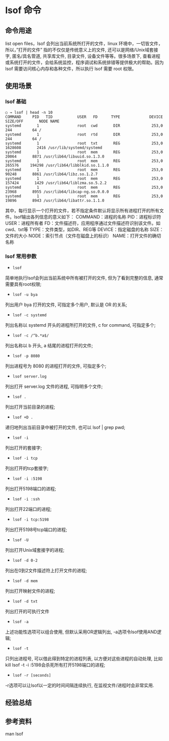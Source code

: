 # lsof 命令

## 命令用途
list open files，lsof 会列出当前系统所打开的文件，linux 环境中，一切皆文件，所以，”打开的文件” 指的不仅仅是传统意义上的文件, 还可以是网络/Unix域套接字, 匿名/具名管道, 共享库文件, 目录文件, 设备文件等等。很多场景下, 查看进程或系统打开的文件，会给系统监控，程序调试和系统排错等提供极大的帮助。因为 lsof 需要访问核心内存和各种文件，所以执行 lsof 需要 root 权限。 

## 使用场景

### lsof 基础
```shell
○ → lsof | head -n 10
COMMAND     PID   TID           USER   FD      TYPE             DEVICE  SIZE/OFF       NODE NAME
systemd       1                 root  cwd       DIR              253,0       244         64 /
systemd       1                 root  rtd       DIR              253,0       244         64 /
systemd       1                 root  txt       REG              253,0   1628608       2416 /usr/lib/systemd/systemd
systemd       1                 root  mem       REG              253,0     20064       8871 /usr/lib64/libuuid.so.1.3.0
systemd       1                 root  mem       REG              253,0    265576     194298 /usr/lib64/libblkid.so.1.1.0
systemd       1                 root  mem       REG              253,0     90248       8861 /usr/lib64/libz.so.1.2.7
systemd       1                 root  mem       REG              253,0    157424       1429 /usr/lib64/liblzma.so.5.2.2
systemd       1                 root  mem       REG              253,0     23968       8955 /usr/lib64/libcap-ng.so.0.0.0
systemd       1                 root  mem       REG              253,0     19896       8943 /usr/lib64/libattr.so.1.1.0

```
其中，每行显示一个打开的文件，若不指定条件默认将显示所有进程打开的所有文件。lsof输出各列信息的意义如下：
COMMAND：进程的名称
PID：进程标识符
USER：进程所有者
FD：文件描述符，应用程序通过文件描述符识别该文件。如cwd、txt等
TYPE：文件类型，如DIR、REG等
DEVICE：指定磁盘的名称
SIZE：文件的大小
NODE：索引节点（文件在磁盘上的标识）
NAME：打开文件的确切名称

### lsof 常用参数
- `lsof`

简单地执行lsof会列出当前系统中所有被打开的文件, 但为了看到完整的信息, 通常需要具有root权限;

- `lsof -u bya`

列出用户 bya 打开的文件, 可指定多个用户, 默认是 OR 的关系;

- `lsof -c systemd`

列出名称以 systemd 开头的进程所打开的文件, c for command, 可指定多个;

- `lsof -c /^b.*a$/` 

列出名称以 b 开头, a 结尾的进程打开的文件;

- `lsof -p 8080` 

列出进程号为 8080 的进程打开的文件, 可指定多个;

- `lsof server.log`

列出打开 server.log 文件的进程, 可指明多个文件;

- `lsof .`

列出打开当前目录的进程;

- `lsof +D .` 

递归地列出当前目录中被打开的文件, 也可以 lsof | grep pwd;

- `lsof -i` 

列出打开的套接字;

- `lsof -i tcp` 

列出打开的tcp套接字;

- `lsof -i :5198` 

列出打开5198端口的进程;

- `lsof -i :ssh` 

列出打开22端口的进程;

- `lsof -i tcp:5198` 

列出打开5198号tcp端口的进程;

- `lsof -U` 

列出打开Unix域套接字的进程;

- `lsof -d 0-2` 

列出在0到2文件描述符上打开文件的进程;

- `lsof -d mem` 

列出打开映射文件的进程;

- `lsof -d txt`

列出打开的可执行文件

- `lsof -a`

上述功能性选项可以组合使用, 但默认采用OR逻辑列出, -a选项令lsof使用AND逻辑;

- `lsof -t`

只列出进程号, 可以借此得到特定的进程列表, 以方便对这些进程的自动处理, 比如kill lsof -t -i :5198会杀死所有打开5198端口的进程;

- `lsof -r [seconds]`

-r选项可以让lsof以一定的时间间隔连续执行, 在监视文件/进程时会非常实用.


## 经验总结

## 参考资料

man lsof

